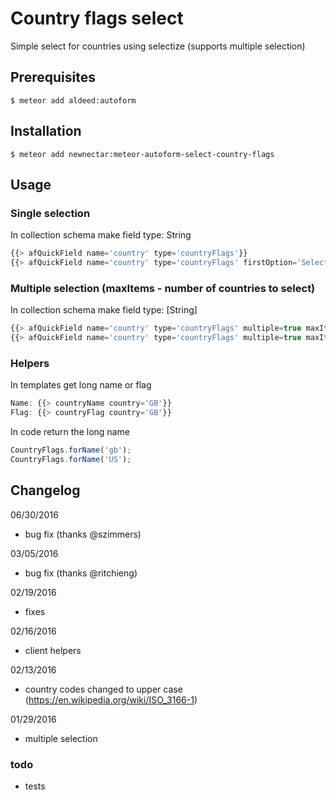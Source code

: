# Country flags select

Simple select for countries using selectize (supports multiple selection)

## Prerequisites

```
$ meteor add aldeed:autoform
```

## Installation

```
$ meteor add newnectar:meteor-autoform-select-country-flags
```

## Usage

### Single selection

In collection schema make field type: String

```javascript
{{> afQuickField name='country' type='countryFlags'}}
{{> afQuickField name='country' type='countryFlags' firstOption='Select a country'}}
```

### Multiple selection (maxItems - number of countries to select)

In collection schema make field type: [String]

```javascript
{{> afQuickField name='country' type='countryFlags' multiple=true maxItems=5}}
{{> afQuickField name='country' type='countryFlags' multiple=true maxItems=5 firstOption='Select a country'}}
```

### Helpers

In templates get long name or flag

```javascript
Name: {{> countryName country='GB'}}
Flag: {{> countryFlag country='GB'}}
```

In code return the long name

```javascript
CountryFlags.forName('gb');
CountryFlags.forName('US');
```

## Changelog

06/30/2016
- bug fix (thanks @szimmers)

03/05/2016
- bug fix (thanks @ritchieng)

02/19/2016
- fixes

02/16/2016
- client helpers

02/13/2016
- country codes changed to upper case (https://en.wikipedia.org/wiki/ISO_3166-1)

01/29/2016
- multiple selection

### todo
- tests

